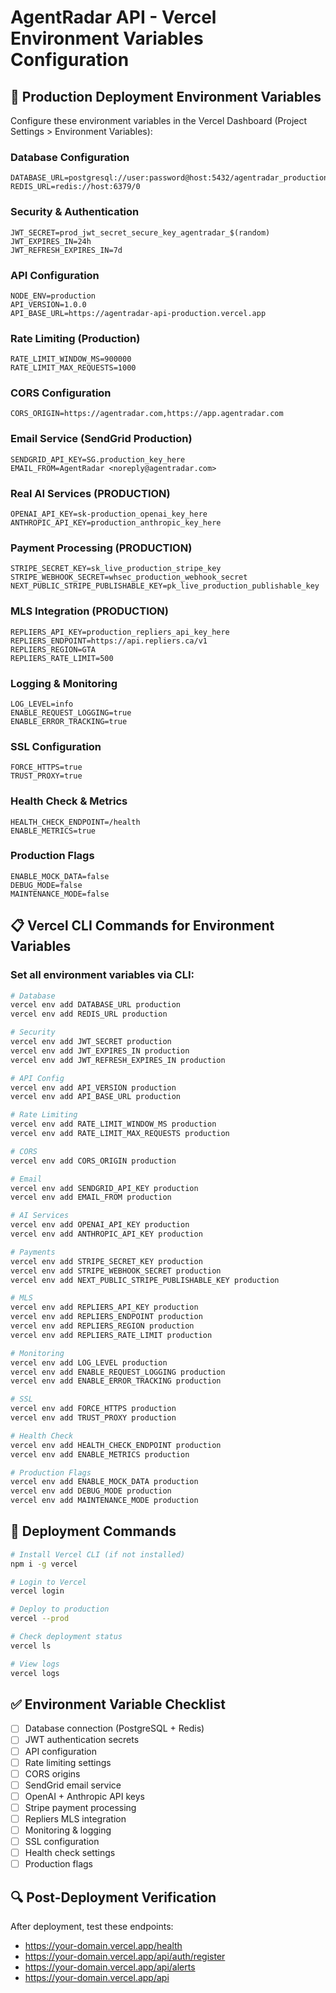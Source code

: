 # AgentRadar API - Vercel Environment Variables Configuration

## 🚀 Production Deployment Environment Variables

Configure these environment variables in the Vercel Dashboard (Project Settings > Environment Variables):

### Database Configuration

```
DATABASE_URL=postgresql://user:password@host:5432/agentradar_production
REDIS_URL=redis://host:6379/0
```

### Security & Authentication

```
JWT_SECRET=prod_jwt_secret_secure_key_agentradar_$(random)
JWT_EXPIRES_IN=24h
JWT_REFRESH_EXPIRES_IN=7d
```

### API Configuration

```
NODE_ENV=production
API_VERSION=1.0.0
API_BASE_URL=https://agentradar-api-production.vercel.app
```

### Rate Limiting (Production)

```
RATE_LIMIT_WINDOW_MS=900000
RATE_LIMIT_MAX_REQUESTS=1000
```

### CORS Configuration

```
CORS_ORIGIN=https://agentradar.com,https://app.agentradar.com
```

### Email Service (SendGrid Production)

```
SENDGRID_API_KEY=SG.production_key_here
EMAIL_FROM=AgentRadar <noreply@agentradar.com>
```

### Real AI Services (PRODUCTION)

```
OPENAI_API_KEY=sk-production_openai_key_here
ANTHROPIC_API_KEY=production_anthropic_key_here
```

### Payment Processing (PRODUCTION)

```
STRIPE_SECRET_KEY=sk_live_production_stripe_key
STRIPE_WEBHOOK_SECRET=whsec_production_webhook_secret
NEXT_PUBLIC_STRIPE_PUBLISHABLE_KEY=pk_live_production_publishable_key
```

### MLS Integration (PRODUCTION)

```
REPLIERS_API_KEY=production_repliers_api_key_here
REPLIERS_ENDPOINT=https://api.repliers.ca/v1
REPLIERS_REGION=GTA
REPLIERS_RATE_LIMIT=500
```

### Logging & Monitoring

```
LOG_LEVEL=info
ENABLE_REQUEST_LOGGING=true
ENABLE_ERROR_TRACKING=true
```

### SSL Configuration

```
FORCE_HTTPS=true
TRUST_PROXY=true
```

### Health Check & Metrics

```
HEALTH_CHECK_ENDPOINT=/health
ENABLE_METRICS=true
```

### Production Flags

```
ENABLE_MOCK_DATA=false
DEBUG_MODE=false
MAINTENANCE_MODE=false
```

## 📋 Vercel CLI Commands for Environment Variables

### Set all environment variables via CLI:

```bash
# Database
vercel env add DATABASE_URL production
vercel env add REDIS_URL production

# Security
vercel env add JWT_SECRET production
vercel env add JWT_EXPIRES_IN production
vercel env add JWT_REFRESH_EXPIRES_IN production

# API Config
vercel env add API_VERSION production
vercel env add API_BASE_URL production

# Rate Limiting
vercel env add RATE_LIMIT_WINDOW_MS production
vercel env add RATE_LIMIT_MAX_REQUESTS production

# CORS
vercel env add CORS_ORIGIN production

# Email
vercel env add SENDGRID_API_KEY production
vercel env add EMAIL_FROM production

# AI Services
vercel env add OPENAI_API_KEY production
vercel env add ANTHROPIC_API_KEY production

# Payments
vercel env add STRIPE_SECRET_KEY production
vercel env add STRIPE_WEBHOOK_SECRET production
vercel env add NEXT_PUBLIC_STRIPE_PUBLISHABLE_KEY production

# MLS
vercel env add REPLIERS_API_KEY production
vercel env add REPLIERS_ENDPOINT production
vercel env add REPLIERS_REGION production
vercel env add REPLIERS_RATE_LIMIT production

# Monitoring
vercel env add LOG_LEVEL production
vercel env add ENABLE_REQUEST_LOGGING production
vercel env add ENABLE_ERROR_TRACKING production

# SSL
vercel env add FORCE_HTTPS production
vercel env add TRUST_PROXY production

# Health Check
vercel env add HEALTH_CHECK_ENDPOINT production
vercel env add ENABLE_METRICS production

# Production Flags
vercel env add ENABLE_MOCK_DATA production
vercel env add DEBUG_MODE production
vercel env add MAINTENANCE_MODE production
```

## 🚀 Deployment Commands

```bash
# Install Vercel CLI (if not installed)
npm i -g vercel

# Login to Vercel
vercel login

# Deploy to production
vercel --prod

# Check deployment status
vercel ls

# View logs
vercel logs
```

## ✅ Environment Variable Checklist

- [ ] Database connection (PostgreSQL + Redis)
- [ ] JWT authentication secrets
- [ ] API configuration
- [ ] Rate limiting settings
- [ ] CORS origins
- [ ] SendGrid email service
- [ ] OpenAI + Anthropic API keys
- [ ] Stripe payment processing
- [ ] Repliers MLS integration
- [ ] Monitoring & logging
- [ ] SSL configuration
- [ ] Health check settings
- [ ] Production flags

## 🔍 Post-Deployment Verification

After deployment, test these endpoints:

- https://your-domain.vercel.app/health
- https://your-domain.vercel.app/api/auth/register
- https://your-domain.vercel.app/api/alerts
- https://your-domain.vercel.app/api
